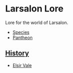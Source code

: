 # Larsalon Lore

Lore for the world of Larsalon.

* [Species](lore/species)
* [Pantheon](lore/pantheon)

## [History](lore/history)

* [Elsir Vale](lore/history/elsir_vale)
